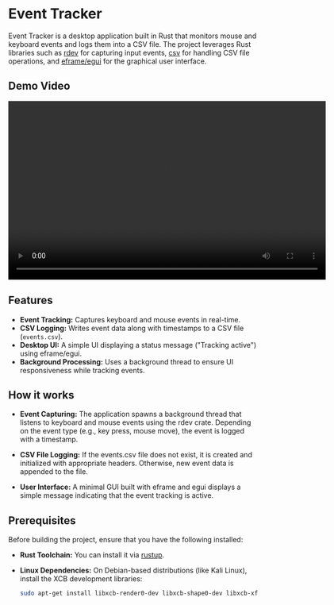 
# Event Tracker

Event Tracker is a desktop application built in Rust that monitors mouse and keyboard events and logs them into a CSV file. The project leverages Rust libraries such as [rdev](https://crates.io/crates/rdev) for capturing input events, [csv](https://crates.io/crates/csv) for handling CSV file operations, and [eframe/egui](https://crates.io/crates/eframe) for the graphical user interface.


## Demo Video 

<video width="640" height="360" controls>
  <source src="./video.mp4" type="video/mp4">
  Your browser does not support the video tag.
</video>


## Features

- **Event Tracking:** Captures keyboard and mouse events in real-time.
- **CSV Logging:** Writes event data along with timestamps to a CSV file (`events.csv`).
- **Desktop UI:** A simple UI displaying a status message ("Tracking active") using eframe/egui.
- **Background Processing:** Uses a background thread to ensure UI responsiveness while tracking events.


## How it works

- **Event Capturing:** The application spawns a background thread that listens to keyboard and mouse events using the rdev crate. Depending on the event type (e.g., key press, mouse move), the event is logged with a timestamp.


- **CSV File Logging:** If the events.csv file does not exist, it is created and initialized with appropriate headers. Otherwise, new event data is appended to the file.


- **User Interface:** A minimal GUI built with eframe and egui displays a simple message indicating that the event tracking is active.


## Prerequisites

Before building the project, ensure that you have the following installed:

- **Rust Toolchain:** You can install it via [rustup](https://rustup.rs/).
- **Linux Dependencies:** On Debian-based distributions (like Kali Linux), install the XCB development libraries:
  
  ```bash
  sudo apt-get install libxcb-render0-dev libxcb-shape0-dev libxcb-xfixes0-dev
```
